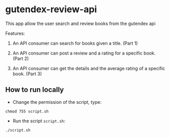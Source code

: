 # gutendex-review-api

This app allow the user search and review books from the gutendex api

Features:

1. An API consumer can search for books given a title. (Part 1)

2. An API consumer can post a review and a rating for a specific book. (Part 2)

3. An API consumer can get the details and the average rating of a specific book. (Part 3)

## How to run locally

- Change the permission of the script, type:
```
chmod 755 script.sh
```
- Run the script `script.sh`:
 ```
./script.sh
```


